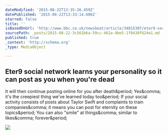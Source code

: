 ```yaml
---
dateModified: '2015-08-22T13:35:26.459Z'
datePublished: '2015-08-22T13:33:14.606Z'
starred: false
title: ''
isBasedOnUrl: 'http://www.bbc.co.uk/newsbeat/article/34015307/eter9-social-network-learns-your-personality-so-it-can-post-as-you-when-youre-dead'
sourcePath: _posts/2015-08-22-3c561b6a-59cc-462a-9be5-1f8438f624e1.md
published: true
_context: 'http://schema.org'
_type: MediaObject

---
```

<article style=""><h1>Eter9 social network learns your personality so it can post as you when you're dead</h1><p>It will then continue posting online for you after death&amp;period; Yes&amp;comma; it's the creepiest thing we've learned today too&amp;period; If your social activity consists of posts about Taylor Swift and complaints to train companies&amp;comma; it means you can post for eternity on these topics&amp;period; You can also "smile" at things&amp;comma; similar to likes&amp;comma; forever&amp;period;</p><img src="http://ichef.bbci.co.uk/news/976/cpsprodpb/151EF/production/_85111568_robot_getty.jpg" /></article>